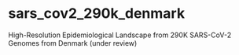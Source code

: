 # sars_cov2_290k_denmark
High-Resolution Epidemiological Landscape from 290K SARS-CoV-2 Genomes from Denmark (under review)

